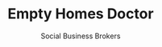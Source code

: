 ---
title: Empty Homes Doctor
subtitle: Social Business Brokers
category: documentary
code: <iframe src="https://player.vimeo.com/video/128300077?color=b4d7ad&title=0&byline=0&portrait=0" width="640" height="360" frameborder="0" allow="autoplay; fullscreen" allowfullscreen></iframe>
---